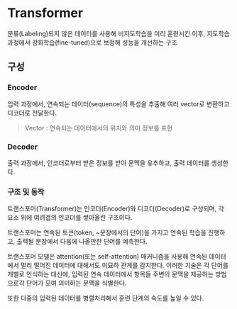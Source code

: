 # Transformer

분류(Labeling)되지 않은 데이터를 사용해 비지도학습을 미리 훈련시킨 이후, 지도학습 과정에서 강화학습(fine-tuned)으로 보정해 성능을 개선하는 구조

## 구성

### Encoder

입력 과정에서, 연속되는 데이터(sequence)의 특성을 추출해 여러 vector로 변환하고 디코더로 전달한다.
> Vector : 연속되는 데이터에서의 위치와 의미 정보를 표현

### Decoder

출력 과정에서, 인코더로부터 받은 정보를 받아 문맥을 유추하고, 출력 데이터를 생성한다.

### 구조 및 동작

트랜스포머(Transformer)는 인코더(Encoder)와 디코더(Decoder)로 구성되며, 각 요소 위에 여려겹의 인코더를 쌓아올린 구조이다.

트랜스포머는 연속된 토큰(token, ~문장에서의 단어)을 가지고 연속된 학습을 진행하고, 출력될 문장에서 다음에 나올만한 단어를 예측한다.

트랜스포머 모델은 attention(또는 self-attention) 매커니즘을 사용해 연속된 데이터에서 멀리 떨어진 데이터에 대해서도 미묘하 관계를 감지한다. 이러한 기술은 각 단어를 개별로 인식하는 대신에, 입력된 연속 데이터에서 항목들 주변의 문맥을 제공하는 방법으로각 단어가 모여 의미하는 문맥을 식별한다.

또한 다중의 입력된 데이터를 병렬처리해서 훈련 단계의 속도를 높일 수 있다.



